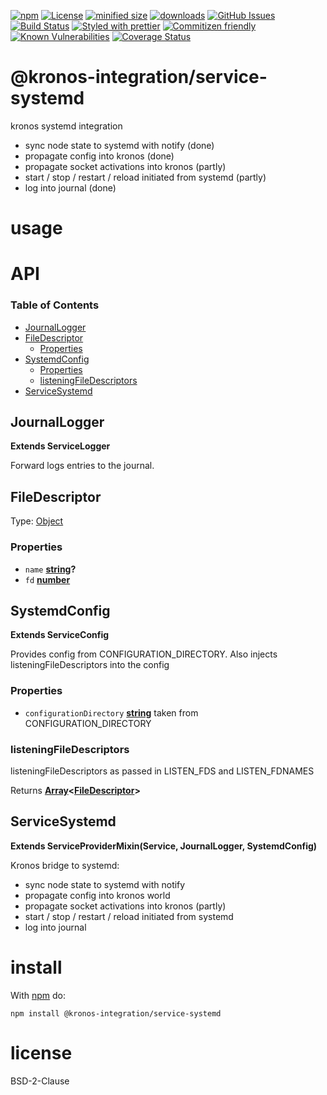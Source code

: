 [![npm](https://img.shields.io/npm/v/@kronos-integration/service-systemd.svg)](https://www.npmjs.com/package/@kronos-integration/service-systemd)
[![License](https://img.shields.io/badge/License-BSD%203--Clause-blue.svg)](https://opensource.org/licenses/BSD-3-Clause)
[![minified size](https://badgen.net/bundlephobia/min/@kronos-integration/service-systemd)](https://bundlephobia.com/result?p=@kronos-integration/service-systemd)
[![downloads](http://img.shields.io/npm/dm/@kronos-integration/service-systemd.svg?style=flat-square)](https://npmjs.org/package/@kronos-integration/service-systemd)
[![GitHub Issues](https://img.shields.io/github/issues/Kronos-Integration/service-systemd.svg?style=flat-square)](https://github.com/Kronos-Integration/service-systemd/issues)
[![Build Status](https://img.shields.io/endpoint.svg?url=https%3A%2F%2Factions-badge.atrox.dev%2FKronos-Integration%2Fservice-systemd%2Fbadge&style=flat)](https://actions-badge.atrox.dev/Kronos-Integration/service-systemd/goto)
[![Styled with prettier](https://img.shields.io/badge/styled_with-prettier-ff69b4.svg)](https://github.com/prettier/prettier)
[![Commitizen friendly](https://img.shields.io/badge/commitizen-friendly-brightgreen.svg)](http://commitizen.github.io/cz-cli/)
[![Known Vulnerabilities](https://snyk.io/test/github/Kronos-Integration/service-systemd/badge.svg)](https://snyk.io/test/github/Kronos-Integration/service-systemd)
[![Coverage Status](https://coveralls.io/repos/Kronos-Integration/service-systemd/badge.svg)](https://coveralls.io/github/Kronos-Integration/service-systemd)

# @kronos-integration/service-systemd

kronos systemd integration

-   sync node state to systemd with notify (done)
-   propagate config into kronos (done)
-   propagate socket activations into kronos (partly)
-   start / stop / restart / reload initiated from systemd (partly)
-   log into journal (done)

# usage

# API

<!-- Generated by documentation.js. Update this documentation by updating the source code. -->

### Table of Contents

-   [JournalLogger](#journallogger)
-   [FileDescriptor](#filedescriptor)
    -   [Properties](#properties)
-   [SystemdConfig](#systemdconfig)
    -   [Properties](#properties-1)
    -   [listeningFileDescriptors](#listeningfiledescriptors)
-   [ServiceSystemd](#servicesystemd)

## JournalLogger

**Extends ServiceLogger**

Forward logs entries to the journal.

## FileDescriptor

Type: [Object](https://developer.mozilla.org/docs/Web/JavaScript/Reference/Global_Objects/Object)

### Properties

-   `name` **[string](https://developer.mozilla.org/docs/Web/JavaScript/Reference/Global_Objects/String)?** 
-   `fd` **[number](https://developer.mozilla.org/docs/Web/JavaScript/Reference/Global_Objects/Number)** 

## SystemdConfig

**Extends ServiceConfig**

Provides config from CONFIGURATION_DIRECTORY.
Also injects listeningFileDescriptors into the config

### Properties

-   `configurationDirectory` **[string](https://developer.mozilla.org/docs/Web/JavaScript/Reference/Global_Objects/String)** taken from CONFIGURATION_DIRECTORY

### listeningFileDescriptors

listeningFileDescriptors as passed in LISTEN_FDS and LISTEN_FDNAMES

Returns **[Array](https://developer.mozilla.org/docs/Web/JavaScript/Reference/Global_Objects/Array)&lt;[FileDescriptor](#filedescriptor)>** 

## ServiceSystemd

**Extends ServiceProviderMixin(Service, JournalLogger, SystemdConfig)**

Kronos bridge to systemd:

-   sync node state to systemd with notify
-   propagate config into kronos world
-   propagate socket activations into kronos (partly)
-   start / stop / restart / reload initiated from systemd
-   log into journal

# install

With [npm](http://npmjs.org) do:

```shell
npm install @kronos-integration/service-systemd
```

# license

BSD-2-Clause
